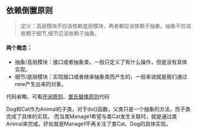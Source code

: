 ## 依赖倒置原则
> 定义：高层模块不应该依赖底层模块，两者都应该依赖于抽象。抽象不应该依赖于细节,细节应该依赖于抽象。

#### 两个概念：
* 抽象/高层模块：接口或者抽象类，一般只定义了有什么操作，但是没有具体实现。
* 细节/底层模块：实现接口或者继承抽象类而产生的，一般来说就是我们通过new产生出来的对象。

代码省略，可看[开闭原则]、[里氏替换原则]代码

Dog和Cat作为Animal的子类，对于do()函数，父类只是一个抽象的方法，而子类完成了具体的实现。
而当类Manage1希望与类Cat发生关联时，就是通过类Animal来完成，好处就是Manage1不再关注了类Cat、Dog的具体实现。

[开闭原则]:https://github.com/yangsanning/Keep/blob/master/%E8%AE%BE%E8%AE%A1%E6%A8%A1%E5%BC%8F/%E5%85%AD%E5%A4%A7%E5%8E%9F%E5%88%99/02.%E5%BC%80%E6%94%BE%E5%B0%81%E9%97%AD%E5%8E%9F%E5%88%99.md
[里氏替换原则]:https://github.com/yangsanning/Keep/blob/master/%E8%AE%BE%E8%AE%A1%E6%A8%A1%E5%BC%8F/%E5%85%AD%E5%A4%A7%E5%8E%9F%E5%88%99/03.%E9%87%8C%E6%B0%8F%E6%9B%BF%E6%8D%A2%E5%8E%9F%E5%88%99.md
